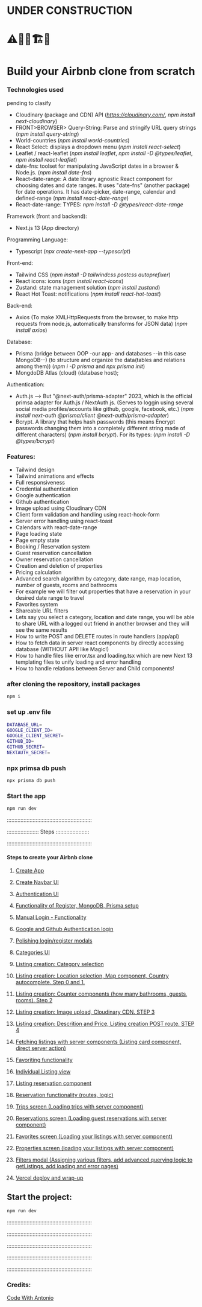 # UNDER CONSTRUCTION

# ⚠️👷‍♂️🏗️🚧

# Build your Airbnb clone from scratch

### Technologies used

pending to clasify

-   Cloudinary (package and CDN) API (_https://cloudinary.com/_, _npm install next-cloudinary_)
-   FRONT>BROWSER> Query-String: Parse and stringify URL query strings (_npm install query-string_)
-   World-countries (_npm install world-countries_)
-   React Select: displays a dropdown menu (_npm install react-select_)
-   Leaflet / react-leaflet (_npm install leaflet_, _npm install -D @types/leaflet_, _npm install react-leaflet_)
-   date-fns: toolset for manipulating JavaScript dates in a browser & Node.js. (_npm install date-fns_)
-   React-date-range: A date library agnostic React component for choosing dates and date ranges. It uses "date-fns" (another package) for date operations. It has date-picker, date-range, calendar and defined-range (_npm install react-date-range_)
-   React-date-range: TYPES: _npm install -D @types/react-date-range_

Framework (front and backend):

-   Next.js 13 (App directory)

Programming Language:

-   Typescript (_npx create-next-app --typescript_)

Front-end:

-   Tailwind CSS (_npm install -D tailwindcss postcss autoprefixer_)
-   React icons: icons (_npm install react-icons_)
-   Zustand: state management solution (_npm install zustand_)
-   React Hot Toast: notifications (_npm install react-hot-toast_)

Back-end:

-   Axios (To make XMLHttpRequests from the browser, to make http requests from node.js, automatically transforms for JSON data) (_npm install axios_)

Database:

-   Prisma (bridge between OOP -our app- and databases --in this case MongoDB--) (to structure and organize the data(tables and relations among them)) (_npm i -D prisma_ and _npx prisma init_)
-   MongdoDB Atlas (cloud) (database host);

Authentication:

-   Auth.js --> But "@next-auth/prisma-adapter" 2023, which is the official primsa adapter for Auth.js / NextAuth.js. (Serves to loggin using several social media profiles/accounts like github, google, facebook, etc.) (_npm install next-auth @prisma/client @next-auth/prisma-adapter_)
-   Bcrypt. A library that helps hash passwords (this means Encrypt passwords changing them into a completely different string made of different characters) (_npm install bcrypt_). For its types: (_npm install -D @types/bcrypt_)

### Features:

-   Tailwind design
-   Tailwind animations and effects
-   Full responsiveness
-   Credential authentication
-   Google authentication
-   Github authentication
-   Image upload using Cloudinary CDN
-   Client form validation and handling using react-hook-form
-   Server error handling using react-toast
-   Calendars with react-date-range
-   Page loading state
-   Page empty state
-   Booking / Reservation system
-   Guest reservation cancellation
-   Owner reservation cancellation
-   Creation and deletion of properties
-   Pricing calculation
-   Advanced search algorithm by category, date range, map location, number of guests, rooms and bathrooms
-   For example we will filter out properties that have a reservation in your desired date range to travel
-   Favorites system
-   Shareable URL filters
-   Lets say you select a category, location and date range, you will be able to share URL with a logged out friend in another browser and they will see the same results
-   How to write POST and DELETE routes in route handlers (app/api)
-   How to fetch data in server react components by directly accessing database (WITHOUT API! like Magic!)
-   How to handle files like error.tsx and loading.tsx which are new Next 13 templating files to unify loading and error handling
-   How to handle relations between Server and Child components!

### after cloning the repository, install packages

```sh
npm i
```

### set up .env file

```sh
DATABASE_URL=
GOOGLE_CLIENT_ID=
GOOGLE_CLIENT_SECRET=
GITHUB_ID=
GITHUB_SECRET=
NEXTAUTH_SECRET=
```

### npx primsa db push

```sh
npx prisma db push
```

### Start the app

```sh
npm run dev
```

::::::::::::::::::::::::::::::::::::::::::::::::::::::::

::::::::::::::::::::: Steps ::::::::::::::::::::::

::::::::::::::::::::::::::::::::::::::::::::::::::::::::

#### Steps to create your Airbnb clone

1. [Create App](https://github.com/rubenarturopj/airbnb_clone_001/blob/main/Steps_INSTRUCCIONS_ReadMe_Files/Step01-CreateApp.md)

2. [Create Navbar UI](https://github.com/rubenarturopj/airbnb_clone_001/blob/main/Steps_INSTRUCCIONS_ReadMe_Files/Step02-Create-Navbar.md)

3. [Authentication UI](https://github.com/rubenarturopj/airbnb_clone_001/blob/main/Steps_INSTRUCCIONS_ReadMe_Files/Step03-Authentication-UI.md)

4. [Functionality of Register, MongoDB, Prisma setup](https://github.com/rubenarturopj/airbnb_clone_001/blob/main/Steps_INSTRUCCIONS_ReadMe_Files/Step04-Functionality-Register-MongoDB-Prisma.md)

5. [Manual Login - Functionality](https://github.com/rubenarturopj/airbnb_clone_001/blob/main/Steps_INSTRUCCIONS_ReadMe_Files/Step05-Manual-login-functionality.md)

6. [Google and Github Authentication login](https://github.com/rubenarturopj/airbnb_clone_001/blob/main/Steps_INSTRUCCIONS_ReadMe_Files/Step06-Google-Github-Authentication.md)

7. [Polishing login/register modals](https://github.com/rubenarturopj/airbnb_clone_001/blob/main/Steps_INSTRUCCIONS_ReadMe_Files/Step07-Polishing-login-register-modal.md)

8. [Categories UI](https://github.com/rubenarturopj/airbnb_clone_001/blob/main/Steps_INSTRUCCIONS_ReadMe_Files/Step08-Categories-UI.md)

9. [Listing creation: Category selection](https://github.com/rubenarturopj/airbnb_clone_001/blob/main/Steps_INSTRUCCIONS_ReadMe_Files/Step09-Listing-creation-category-selection.md)

10. [Listing creation: Location selection, Map component, Country autocomplete. Step 0 and 1.](https://github.com/rubenarturopj/airbnb_clone_001/blob/main/Steps_INSTRUCCIONS_ReadMe_Files/Step10-listing-creation-location-map-country.md)

11. [Listing creation: Counter components (how many bathrooms, guests, rooms). Step 2](https://github.com/rubenarturopj/airbnb_clone_001/blob/main/Steps_INSTRUCCIONS_ReadMe_Files/Step11-listing-creation-counter-components.md)

12. [Listing creation: Image upload, Cloudinary CDN. STEP 3](https://github.com/rubenarturopj/airbnb_clone_001/blob/main/Steps_INSTRUCCIONS_ReadMe_Files/Step12-listing-creation-image-upload-cloudinary.md)

13. [Listing creation: Descrition and Price, Listing creation POST route. STEP 4](https://github.com/rubenarturopj/airbnb_clone_001/blob/main/Steps_INSTRUCCIONS_ReadMe_Files/Step13-Listing-creation-description-price.md)

14. [Fetching listings with server components (Listing card component, direct server action)](https://github.com/rubenarturopj/airbnb_clone_001/blob/main/Steps_INSTRUCCIONS_ReadMe_Files/Step14-fetch-lists-server.md)

15. [Favoriting functionality](https://github.com/rubenarturopj/airbnb_clone_001/blob/main/Steps_INSTRUCCIONS_ReadMe_Files/Step15-favorites-listings.md)

16. [Individual Listing view](https://github.com/rubenarturopj/airbnb_clone_001/blob/main/Steps_INSTRUCCIONS_ReadMe_Files/Step16-individual-listing-view.md)

17. [Listing reservation component](https://github.com/rubenarturopj/airbnb_clone_001/blob/main/Steps_INSTRUCCIONS_ReadMe_Files/Step17-listing-reservation-component.md)

18. [Reservation functionality (routes, logic)](https://github.com/rubenarturopj/airbnb_clone_001/blob/main/Steps_INSTRUCCIONS_ReadMe_Files/Step18-reservation-functionality.md)

19. [Trips screen (Loading trips with server component)](https://github.com/rubenarturopj/airbnb_clone_001/blob/main/Steps_INSTRUCCIONS_ReadMe_Files/Step19-trips-screen.md)

20. [Reservations screen (Loading guest reservations with server component)](https://github.com/rubenarturopj/airbnb_clone_001/blob/main/Steps_INSTRUCCIONS_ReadMe_Files/Step20-reservations-screen.md)

21. [Favorites screen (Loading your listings with server component)](https://github.com/rubenarturopj/airbnb_clone_001/blob/main/Steps_INSTRUCCIONS_ReadMe_Files/Step21-favorites-screen.md)

22. [Properties screen (loading your listings with server component)](https://github.com/rubenarturopj/airbnb_clone_001/blob/main/Steps_INSTRUCCIONS_ReadMe_Files/Step22-properties-screen.md)

23. [Filters modal (Assigning various filters, add advanced querying logic to getListings, add loading and error pages)](https://github.com/rubenarturopj/airbnb_clone_001/blob/main/Steps_INSTRUCCIONS_ReadMe_Files/Step23-filters-modal.md)

24. [Vercel deploy and wrap-up](https://github.com/rubenarturopj/airbnb_clone_001/blob/main/Steps_INSTRUCCIONS_ReadMe_Files/Step24-Vercel-deploy-wrapup.md)

## Start the project:

```sh
npm run dev
```

::::::::::::::::::::::::::::::::::::::::::::::::::::::::

::::::::::::::::::::::::::::::::::::::::::::::::::::::::

::::::::::::::::::::::::::::::::::::::::::::::::::::::::

::::::::::::::::::::::::::::::::::::::::::::::::::::::::

::::::::::::::::::::::::::::::::::::::::::::::::::::::::

### Credits:

[Code With Antonio](https://www.youtube.com/watch?v=c_-b_isI4vg)
